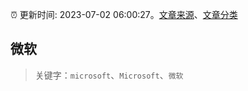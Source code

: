 :alarm_clock: 更新时间: 2023-07-02 06:00:27。[文章来源](/README.md)、[文章分类](/TAGS.md)

## 微软


> 关键字：`microsoft`、`Microsoft`、`微软`



